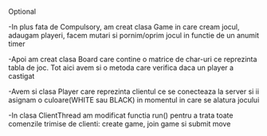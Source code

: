 Optional 

-In plus fata de Compulsory, am creat clasa Game in care cream jocul, adaugam playeri, facem mutari si pornim/oprim jocul in functie de un anumit timer

-Apoi am creat clasa Board care contine o matrice de char-uri ce reprezinta tabla de joc. Tot aici avem si o metoda care verifica daca un player a castigat

-Avem si clasa Player care reprezinta clientul ce se conecteaza la server si ii asignam o culoare(WHITE sau BLACK) in momentul in care se alatura jocului 

-In clasa ClientThread am modificat functia run() pentru a trata toate comenzile trimise de clienti: create game, join game si submit move